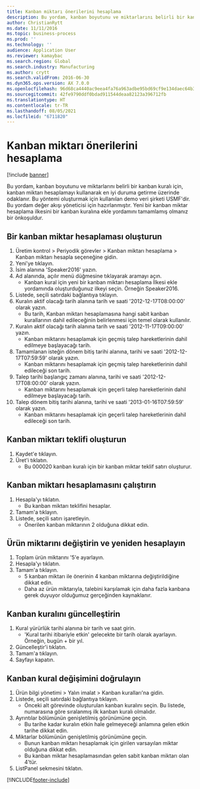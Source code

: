 ```yaml
---
title: Kanban miktarı önerilerini hesaplama
description: Bu yordam, kanban boyutunu ve miktarlarını belirli bir kanban kuralı için, kanban miktarı hesaplamayı kullanarak en iyi duruma getirme üzerinde odaklanır.
author: ChristianRytt
ms.date: 11/11/2016
ms.topic: business-process
ms.prod: ''
ms.technology: ''
audience: Application User
ms.reviewer: kamaybac
ms.search.region: Global
ms.search.industry: Manufacturing
ms.author: crytt
ms.search.validFrom: 2016-06-30
ms.dyn365.ops.version: AX 7.0.0
ms.openlocfilehash: 96d68ca4440ac9eea4fa76a963adbe95bd69cf9e134daec64b39954837207eca
ms.sourcegitcommit: 42fe9790ddf0bdad911544deaa82123a396712fb
ms.translationtype: HT
ms.contentlocale: tr-TR
ms.lasthandoff: 08/05/2021
ms.locfileid: "6711820"
---
```

# <a name="calculate-kanban-quantity-suggestions"></a>Kanban miktarı önerilerini hesaplama

[!include [banner](../../includes/banner.md)]

Bu yordam, kanban boyutunu ve miktarlarını belirli bir kanban kuralı için, kanban miktarı hesaplamayı kullanarak en iyi duruma getirme üzerinde odaklanır. Bu yöntemi oluşturmak için kullanılan demo veri şirketi USMF'dir. Bu yordam değer akışı yöneticisi için hazırlanmıştır. Yeni bir kanban miktar hesaplama ilkesini bir kanban kuralına ekle yordamını tamamlamış olmanız bir önkoşuldur.


## <a name="create-a-kanban-quantity-calculation"></a>Bir kanban miktar hesaplaması oluşturun
1. Üretim kontrol > Periyodik görevler > Kanban miktarı hesaplama > Kanban miktarı hesapla seçeneğine gidin.
2. Yeni'ye tıklayın.
3. İsim alanına 'Speaker2016' yazın.
4. Ad alanında, açılır menü düğmesine tıklayarak aramayı açın.
    * Kanban kural için yeni bir kanban miktarı hesaplama İlkesi ekle yordamında oluşturduğunuz ilkeyi seçin. Örneğin Speaker2016.  
5. Listede, seçili satırdaki bağlantıya tıklayın.
6. Kuralın aktif olacağı tarih alanına tarih ve saati '2012-12-17T08:00:00' olarak yazın.
    * Bu tarih, Kanban miktarı hesaplamasına hangi sabit kanban kurallarının dahil edileceğinin belirlenmesi için temel olarak kullanılır.  
7. Kuralın aktif olacağı tarih alanına tarih ve saati '2012-11-17T09:00:00' yazın.
    * Kanban miktarını hesaplamak için geçmiş talep hareketlerinin dahil edilmeye başlayacağı tarih.  
8. Tamamlanan isteğin dönem bitiş tarihi alanına, tarihi ve saati '2012-12-17T07:59:59' olarak yazın.
    * Kanban miktarını hesaplamak için geçmiş talep hareketlerinin dahil edileceği son tarih.  
9. Talep tarihi başlangıç zamanı alanına, tarihi ve saati '2012-12-17T08:00:00' olarak yazın.
    * Kanban miktarını hesaplamak için geçerli talep hareketlerinin dahil edilmeye başlayacağı tarih.  
10. Talep dönem bitiş tarihi alanına, tarihi ve saati '2013-01-16T07:59:59' olarak yazın.
    * Kanban miktarını hesaplamak için geçerli talep hareketlerinin dahil edileceği son tarih.  

## <a name="generate-kanban-quantity-proposal"></a>Kanban miktarı teklifi oluşturun
1. Kaydet'e tıklayın.
2. Üret'i tıklatın.
    * Bu 000020 kanban kuralı için bir kanban miktar teklif satırı oluşturur.  

## <a name="run-kanban-quantity-calculation"></a>Kanban miktarı hesaplamasını çalıştırın
1. Hesapla'yı tıklatın.
    * Bu kanban miktarı teklifini hesaplar.  
2. Tamam'a tıklayın.
3. Listede, seçili satırı işaretleyin.
    * Önerilen kanban miktarının 2 olduğuna dikkat edin.  

## <a name="change-product-quantity-and-calculate-again"></a>Ürün miktarını değiştirin ve yeniden hesaplayın
1. Toplam ürün miktarını '5'e ayarlayın.
2. Hesapla'yı tıklatın.
3. Tamam'a tıklayın.
    * 5 kanban miktarı ile önerinin 4 kanban miktarına değiştirildiğine dikkat edin.  
    * Daha az ürün miktarıyla, talebini karşılamak için daha fazla kanbana gerek duyuyor olduğumuz gerçeğinden kaynaklanır.  

## <a name="update-kanban-rule"></a>Kanban kuralını güncelleştirin
1. Kural yürürlük tarihi alanına bir tarih ve saat girin.
    * 'Kural tarihi itibariyle etkin' gelecekte bir tarih olarak ayarlayın. Örneğin, bugün + bir yıl.  
2. Güncelleştir'i tıklatın.
3. Tamam'a tıklayın.
4. Sayfayı kapatın.

## <a name="validate-change-on-kanban-rule"></a>Kanban kural değişimini doğrulayın
1. Ürün bilgi yönetimi > Yalın imalat > Kanban kuralları'na gidin.
2. Listede, seçili satırdaki bağlantıya tıklayın.
    * Önceki alt görevinde oluşturulan kanban kuralını seçin. Bu listede, numarasına göre sıralanmış ilk kanban kuralı olmalıdır.  
3. Ayrıntılar bölümünün genişletilmiş görünümüne geçin.
    * Bu tarihe kadar kuralın etkin hale gelmeyeceği anlamına gelen etkin tarihe dikkat edin.  
4. Miktarlar bölümünün genişletilmiş görünümüne geçin.
    * Bunun kanban miktarı hesaplamak için girilen varsayılan miktar olduğuna dikkat edin.  
    * Bu kanban miktar hesaplamasından gelen sabit kanban miktarı olan 4'tür.  
5. ListPanel sekmesini tıklatın.



[!INCLUDE[footer-include](../../../includes/footer-banner.md)]